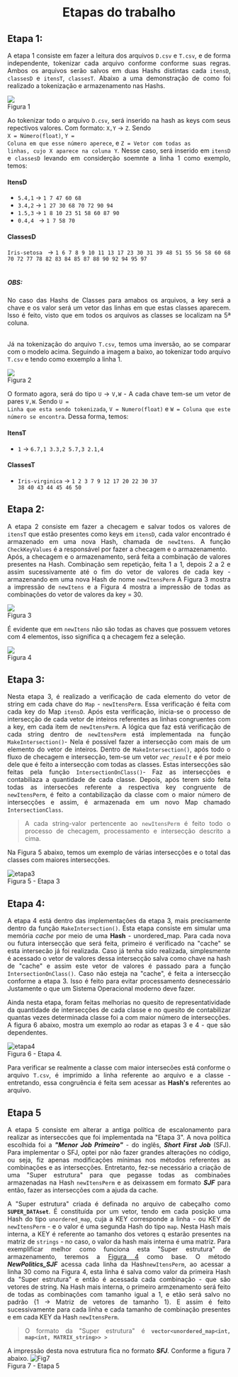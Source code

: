 <div align="justify">
<h1 align = "center">Etapas do trabalho</h1>

## Etapa 1:

<p align="justify">
  A etapa 1 consiste em fazer a leitura dos arquivos <code>D.csv</code> e <code>T.csv</code>, e de forma independente, tokenizar cada arquivo conforme conforme suas regras.
Ambos os arquivos serão salvos em duas Hashs distintas cada <code>itensD</code>, <code>classesD</code> e <code>itensT</code>, <code>classesT</code>. 
Abaixo a uma demonstração de como foi realizado a tokenização e armazenamento nas Hashs.

  <img src="./assets/exemplo_Dcsv.png"></img><br>Figura 1<br>
  
  Ao tokenizar todo o arquivo  <code>D.csv</code>, será inserido na hash as keys com seus repectivos valores. Com formato: <code>X,Y</code> -> <code>Z</code>. Sendo<br> <code>X = Número(float)</code>,  <code>Y = Coluna em que esse número aperece</code>, e <code>Z = Vetor com todas as linhas, cujo X aparece na coluna Y</code>.
  Nesse caso, será inserido em <code>itensD</code> e <code>classesD</code> levando em considerção soemnte a linha 1 como exemplo, temos:<br> 
 
 <h4>ItensD</h4>
 <ul>
  <li>
    <code>5.4,1</code> -> <code>1 7 47 60 68</code>
  </li>
  <li>
    <code>3.4,2</code> -> <code>1 27 30 68 70 72 90 94</code>
  </li>
  <li>
    <code>1.5,3</code> -> <code>1 8 10 23 51 58 60 87 90</code>
  </li>
  <li>
     <code>0.4,4 </code> -> <code>1 7 58 70</code>
  </li>
</ul>

 <h4>ClassesD</h4>
  <code>Iris-setosa </code> -> <code>1 6 7 8 9 10 11 13 17 23 30 31 39 48 51 55 56 58 60 68 70 72 77 78 82 83 84 85 87 88 90 92 94 95 97</code><br><br>
  
  <h5>OBS:</h5> No caso das Hashs de Classes para amabos os arquivos, a key será a chave e os valor será um vetor das linhas em que estas classes aparecem. Isso é feito, visto que em todos os arquivos as classes se localizam na 5ª coluna.<br><br>
  
  Já na tokenização do arquivo <code>T.csv</code>, temos uma inversão, ao se comparar com o modelo acima. Seguindo a imagem a baixo, ao tokenizar todo arquivo <code>T.csv</code> e tendo como exxemplo a linha 1.<br>
  
  <img src="./assets/exemplo_Tcsv.png"></img> <br>Figura 2<br>
  
  O formato agora, será do tipo <code>U</code> -> <code>V,W</code> - A cada chave tem-se um vetor de pares <code>V,W</code>. Sendo <code>U = Linha que esta sendo tokenizada</code>,  <code>V = Numero(float)</code> e  <code>W = Coluna que este número se encontra</code>. Dessa forma, temos:
  
   <h4>ItensT</h4>
   
   * <code>1</code> -> <code>6.7,1 3.3,2 5.7,3 2.1,4</code>
   
   <h4>ClassesT</h4>
   
   * <code>Iris-virginica</code> -> <code>1 2 3 7 9 12 17 20 22 30 37 38 40 43 44 45 46 50</code>
  
</p>

## Etapa 2: 

<p align="justify">
  A etapa 2 consiste em fazer a checagem e salvar todos os valores de <code>itensT</code> que estão presentes como keys em <code>itensD</code>, cada valor encontrado é armazenado em uma nova Hash, chamada de <code>newItens</code>. A função <code>CheckKeyValues</code> é a responsável por fazer a checagem e o armazenamento.<br>
 Após, a checagem e o armazenamento, será feita a combinação de valores presentes na Hash. Combinação sem repetição, feita 1 a 1, depois 2 a 2 e assim sucessivamente até o fim do vetor de valores de cada key - armazenando em uma nova Hash de nome <code>newItensPerm</code> A Figura 3 mostra a impressão de <code>newItens</code> e a Figura 4 mostra a impressão de todas as combinações do vetor de valores da key = 30.
  
  <img src="./assets/CheckItens.png"><br> Figura 3</img>
  
  É evidente que em <code>newItens</code> não são todas as chaves que possuem vetores com 4 elementos, isso significa q a checagem fez a seleção.<br>
  
  <img id="fig4" src="./assets/exemplo_combinacao.png"><br> Figura 4</img>
</p>

## Etapa 3:

  Nesta etapa 3, é realizado a verificação de cada elemento do vetor de string em cada chave do `Map` - <code>newItensPerm</code>. Essa verificação é feita com cada key do Map `itensD`. Após esta verificação, inicia-se o processo de intersecção de cada vetor de inteiros referentes as linhas congruentes com a key, em cada item de `newItensPerm`. A lógica que faz está verificação de cada string dentro de `newItensPerm` está implementada na função `MakeIntersection()`- Nela é possível fazer a intersecção com mais de um elemento do vetor de inteiros.
Dentro de `MakeIntersection()`, após todo o fluxo de checagem e intersecção, tem-se um vetor *`vec_result`* e é por meio dele que é feito a intersecção com todas as classes. Estas intersecções são feitas pela função `IntersectionOnClass()`- Faz as intersecções e contabiliaza a quantidade de cada classe.
Depois, após terem sido feita todas as intersecões referente a respectiva key congruente de `newItensPerm`, é feito a contabilização da classe com o maior número de intersecções e assim, é armazenada em um novo Map chamado `IntersectionClass`.
> A cada string-valor pertencente ao `newItensPerm` é feito todo o processo de checagem, processamento e intersecção descrito a cima.

Na Figura 5 abaixo, temos um exemplo de várias intersecções e o total das classes com maiores intersecções.

![etapa3](./assets/etapa3.png "etapa3.png")<br>Figura 5 - Etapa 3

## Etapa 4:

A etapa 4 está dentro das implementações da etapa 3, mais precisamente dentro da função `MakeIntersection()`. Esta etapa consiste em simular uma memória *cache* por meio de uma **Hash** - unordered_map. Para cada nova ou futura intersecção que será feita, primeiro é verificado na "cache" se esta intersecão já foi realizada. Caso já tenha sido realizada, simplesmente é acessado o vetor de valores dessa intersecção salva como chave na hash de "cache" e assim este vetor de valores é passado para a função `IntersectionOnClass()`. Caso não esteja na "cache", é feita a intersecção conforme a etapa 3. Isso é feito para evitar processamento desnecessário Justamente o que um Sistema Operacional moderno deve fazer.

Ainda nesta etapa, foram feitas melhorias no quesito de representatividade da quantidade de intersecções de cada classe e no quesito de contabilizar quantas vezes determinada classe foi a com maior número de intersecções. A figura 6  abaixo, mostra um exemplo ao rodar as etapas 3 e 4 - que são dependentes.

![etapa4](./assets/figura6.png "figura6.png")<br>Figura 6 - Etapa 4.

Para verificar se realmente a classe com maior intersecões está conforme o arquivo `T.csv`, é imprimido a linha referente ao arquivo e a classe - entretando, essa congruência é feita sem acessar as **Hash's** referentes ao arquivo.

## Etapa 5
A etapa 5 consiste em alterar a antiga política de escalonamento para realizar as interseccões que foi implementada na "Etapa 3". A nova política escolhida foi a ***"Menor Job Primeiro"*** - do inglês, ***Short First Job*** (SFJ). Para implementar o SFJ, optei por não fazer grandes alterações no código, ou seja, fiz apenas modificações mínimas nos métodos referentes as combinações e as intersecções. Entretanto, fez-se necessário a criação de uma "Super estrutura" para que pegasse todas as combinaões armazenadas na Hash `newItensPerm` e as deixassem em formato ***SJF*** para então, fazer as intersecções com a ajuda da cache.

A "Super estrutura" criada é definada no arquivo de cabeçalho como **`SUPER_DATAset`**. É constituída por um vetor, tendo em cada posição uma Hash do tipo `unordered_map`, cuja a KEY corresponde a linha - ou KEY de `newItensPerm` - e o valor é uma segunda Hash do tipo `map`. Nesta Hash mais interna, a KEY é referente ao tamanho dos vetores q estarão presentes na matriz de `strings` - no caso, o valor da hash mais interna é uma matriz. Para exemplificar melhor como funciona esta "Super estrutura" de armazenamento, teremos a [Figura 4](#fig4) como base. O método ***NewPolitics_SJF*** acessa cada linha da Hash`newItensPerm`, ao acessar a linha 30 como na Figura 4, esta linha é salva como valor da primeira Hash da "Super estrutura" e então é acessada cada combinação - que são vetores de string. Na Hash mais interna, o primeiro armzenamento será feito de todas as combinações com tamanho igual a 1, e etão será salvo no padrão {1 -> Matriz de vetores de tamanho 1}. E assim é feito sucessivamente para cada linha e cada tamanho de combinação presentes e em cada KEY da Hash `newItensPerm`.

> O formato da "Super estrutura" é **`vector<unordered_map<int, map<int, MATRIX_string>> >`**

A impressão desta nova estrutura fica no formato ***SFJ***. Conforme a figura 7 abaixo.
![Fig7](./assets/fig7_superData.png "fig7_superData.png")<br> Figura 7 - Etapa 5
</div>
